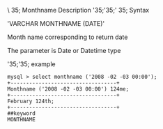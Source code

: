 \ 35; Monthname
Description
'35;'35;' 35; Syntax

'VARCHAR MONTHNAME (DATE)'


Month name corresponding to return date

The parameter is Date or Datetime type

'35;'35; example

```
mysql > select monthname ('2008 -02 -03 00:00');
+----------------------------------+
Monthname ('2008 -02 -03 00:00') 124me;
+----------------------------------+
February 124th;
+----------------------------------+
##keyword
MONTHNAME
